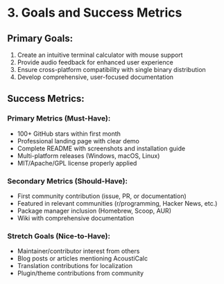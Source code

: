 # 3. Goals and Success Metrics

## Primary Goals:
1. Create an intuitive terminal calculator with mouse support
2. Provide audio feedback for enhanced user experience
3. Ensure cross-platform compatibility with single binary distribution
4. Develop comprehensive, user-focused documentation

## Success Metrics:

### Primary Metrics (Must-Have):
- 100+ GitHub stars within first month
- Professional landing page with clear demo
- Complete README with screenshots and installation guide
- Multi-platform releases (Windows, macOS, Linux)
- MIT/Apache/GPL license properly applied

### Secondary Metrics (Should-Have):
- First community contribution (issue, PR, or documentation)
- Featured in relevant communities (r/programming, Hacker News, etc.)
- Package manager inclusion (Homebrew, Scoop, AUR)
- Wiki with comprehensive documentation

### Stretch Goals (Nice-to-Have):
- Maintainer/contributor interest from others
- Blog posts or articles mentioning AcoustiCalc
- Translation contributions for localization
- Plugin/theme contributions from community
